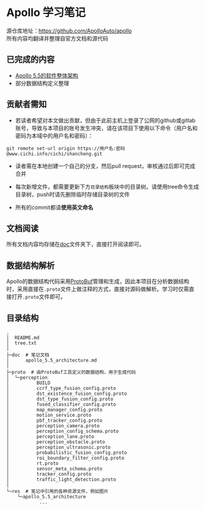 # Apollo 学习笔记

源仓库地址：https://github.com/ApolloAuto/apollo  
所有内容均翻译并整理自官方文档和源代码

## 已完成的内容

- [Apollo 5.5的软件整体架构](./doc/apollo_5.5_architecture.md)
- 部分数据结构定义整理

## 贡献者需知

- 若读者希望对本文做出贡献，但由于此前主机上登录了公网的github或gitlab账号，导致与本项目的账号发生冲突，请在该项目下使用以下命令（用户名和密码为本域中的用户名和密码）：

```
git remote set-url origin https://用户名:密码@www.cichi.info/cichi/shancheng.git
```

- 读者需在本地创建一个自己的分支，然后pull request，审核通过后即可完成合并

- 每次新增文件，都需要更新下方`目录结构`板块中的目录树。请使用tree命令生成目录树，push时请先删除临时存储目录树的文件

- 所有的commit都请**使用英文命名**

## 文档阅读

所有文档内容均存储在[doc](./doc/)文件夹下，直接打开阅读即可。

## 数据结构解析

Apollo的数据结构代码采用[ProtoBuf](https://github.com/protocolbuffers/protobuf)管理和生成，因此本项目在分析数据结构时，采用直接在`.proto`文件上做注释的方式，直接对源码做解析。学习时仅需直接打开`.proto`文件即可。

## 目录结构

```
.
│  README.md
│  tree.txt
│  
├─doc  # 笔记文档 
│      apollo_5.5_architecture.md
│      
├─proto  # 由ProtoBuf工具定义的数据结构，用于生成代码
│  └─perception
│          BUILD
│          ccrf_type_fusion_config.proto
│          dst_existence_fusion_config.proto
│          dst_type_fusion_config.proto
│          fused_classifier_config.proto
│          map_manager_config.proto
│          motion_service.proto
│          pbf_tracker_config.proto
│          perception_camera.proto
│          perception_config_schema.proto
│          perception_lane.proto
│          perception_obstacle.proto
│          perception_ultrasonic.proto
│          probabilistic_fusion_config.proto
│          roi_boundary_filter_config.proto
│          rt.proto
│          sensor_meta_schema.proto
│          tracker_config.proto
│          traffic_light_detection.proto
│          
└─res  # 笔记中引用的各种资源文件，例如图片
    └─apollo_5.5_architecture
            ...
```
